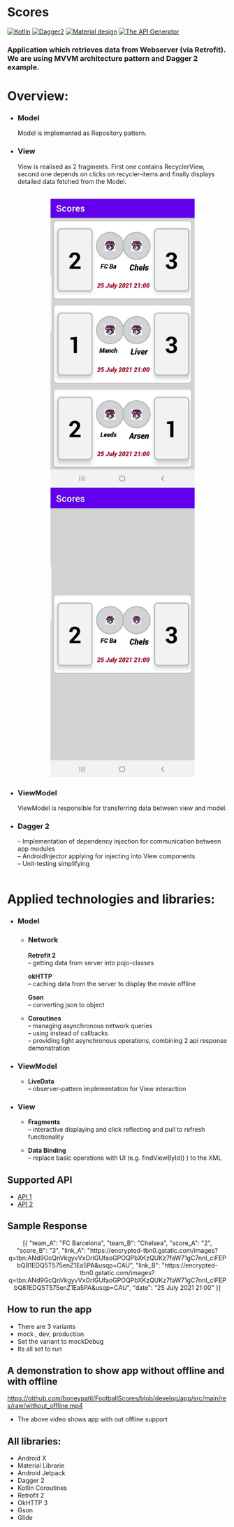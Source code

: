 # Scores


[![Kotlin](https://img.shields.io/badge/Kotlin-1.3.61-blue.svg)](https://kotlinlang.org)
[![Dagger2](https://img.shields.io/badge/Dagger%202-2.26-red.svg)](https://github.com/google/dagger)
[![Material design](https://img.shields.io/badge/Material%20Design-1.2.0--alpha%205-%237464f2.svg)](https://material.io)
[![The API Generator ](https://designer.mocky.io/static/media/logo-dark.2d24ebf2.png)](https://designer.mocky.io/)

### Application which retrieves data from Webserver (via Retrofit). We are using MVVM architecture pattern and Dagger 2 example.
 # Overview:

* ### __Model__
   Model is implemented as Repository pattern.
* ### __View__
     View is realised as 2 fragments. First one contains RecyclerView, second one depends on clicks on recycler-items and finally displays detailed data fetched from the Model. 
    <br/><br/>

    <div align = "center">
     <img src = "https://github.com/boneypatil/FootballScores/blob/develop/app/src/main/res/drawable/screen1.jpeg?raw=true" width="330">
     <img src = "https://github.com/boneypatil/FootballScores/blob/develop/app/src/main/res/drawable/screen2.jpeg?raw=true" width="330">
    </div>

*  ### __ViewModel__
   ViewModel is responsible for transferring data between view and model.
* ### __Dagger 2__
    – Implementation of dependency injection for communication between app modules<br/>
    – AndroidInjector applying for injecting into View components<br/>
    – Unit-testing simplifying
    <br/><br/>


# Applied technologies and libraries:


* ### __Model__

	* ### __Network__<br/>
	     __Retrofit 2__ <br/>
		– getting data from server into pojo-classes
     
	     __okHTTP__ <br/>
	        – caching data from the server to display the movie offline
		
	     __Gson__ <br/>
		– converting  json to object
       
   * __Coroutines__ <br/>
      – managing asynchronous network queries<br/>
      – using instead of callbacks<br/>
      – providing light asynchronous operations, combining 2 api response demonstration 

* ### __ViewModel__
   * __LiveData__ <br/>
      – observer-pattern implementation for View interaction
         
* ### __View__
   * __Fragments__ <br/>
     – interactive displaying and click reflecting and pull to refresh functionality 
          
  *  __Data Binding__ <br/>
    – replace basic operations with UI (e.g. findViewById() ) to the XML
    
## Supported API
* <a href="https://run.mocky.io/v3/3fadb468-fcdb-4c1f-ad9c-86603aa595b2">API 1</a><br/>
* <a href="https://run.mocky.io/v3/715e6823-579c-4f31-b90c-51c6bfd3b8d0">API 2</a><br/>


## Sample Response 

  <div align = "center">
	<p> 
		[{
	"team_A": "FC Barcelona",
	"team_B": "Chelsea",
	"score_A": "2",
	"score_B": "3",
	"link_A": "https://encrypted-tbn0.gstatic.com/images?q=tbn:ANd9GcQnVkgyvVxOrIGUfaoGPOQPbXKzQUKz7faW71gC7nnI_clFEPbQ81EDQ5T575enZ1Ea5PA&usqp=CAU",
	"link_B": "https://encrypted-tbn0.gstatic.com/images?q=tbn:ANd9GcQnVkgyvVxOrIGUfaoGPOQPbXKzQUKz7faW71gC7nnI_clFEPbQ81EDQ5T575enZ1Ea5PA&usqp=CAU",
	"date": "25 July 2021 21:00"
}]
	</p>
    </div>
    
## How to run the app
* There are 3 variants 
* mock , dev, production 
* Set the variant to mockDebug
* Its all set to run 

## A demonstration to show app without offline and with offline 
https://github.com/boneypatil/FootballScores/blob/develop/app/src/main/res/raw/without_offline.mp4
* The above video shows app with out offline support  

## All libraries: <br/>

* Android X
* Material Librarie 
* Android Jetpack
* Dagger 2
* Kotlin Coroutines
* Retrofit 2
* OkHTTP 3
* Gson
* Glide

